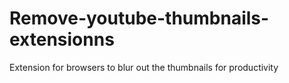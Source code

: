 # Remove-youtube-thumbnails-extensionns
Extension for browsers to blur out the thumbnails for productivity
